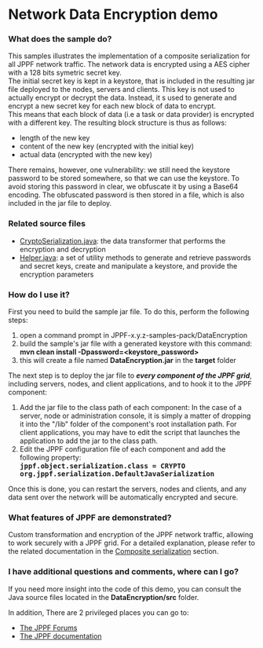 # Network Data Encryption demo

<h3>What does the sample do?</h3>
This samples illustrates the implementation of a composite serialization for all JPPF network traffic.
The network data is encrypted using a AES cipher with a 128 bits symetric secret key.<br/>
The initial secret key is kept in a keystore, that is included in the resulting jar file deployed to the nodes, servers and clients.
This key is not used to actually encrypt or decrypt the data. Instead, it s used to generate and encrypt a new secret key for each new block of data to encrypt.<br/>
This means that each block of data (i.e a task or data provider) is encrypted with a different key. The resulting block structure is thus as follows:
<ul class="samplesList">
  <li>length of the new key</li>
  <li>content of the new key (encrypted with the initial key)</li>
  <li>actual data (encrypted with the new key)</li>
</ul>

There remains, however, one vulnerability: we still need the keystore password to be stored somewhere, so that we can use the keystore.
To avoid storing this password in clear, we obfuscate it by using a Base64 encoding.
The obfuscated password is then stored in a file, which is also included in the jar file to deploy.

<h3>Related source files</h3>
<ul class="samplesList">
  <li><a href="target/tohtml/src/org/jppf/example/dataencryption/CryptoSerialization.java">CryptoSerialization.java</a>: the data transformer that performs the encryption and decryption</li>
  <li><a href="target/tohtml/src/org/jppf/example/dataencryption/helper/Helper.java">Helper.java</a>: a set of utility methods to generate and retrieve passwords and secret keys, create and manipulate a keystore, and provide the encryption parameters</li>
</ul>

<h3>How do I use it?</h3>
First you need to build the sample jar file. To do this, perform the following steps:
<ol class="samplesList">
  <li>open a command prompt in JPPF-x.y.z-samples-pack/DataEncryption</li>
  <li>build the sample's jar file with a generated keystore with this command: <b>mvn clean install -Dpassword=&lt;keystore_password&gt;</b></li>
  <li>this will create a file named <b>DataEncryption.jar</b> in the <b>target</b> folder</li>
</ol>
The next step is to deploy the jar file to <b><i>every component of the JPPF grid</i></b>, including servers, nodes, and client applications, and to hook it to the JPPF component:
<ol class="samplesList">
  <li>Add the jar file to the class path of each component: In the case of a server, node or administration console, it is simply a matter of dropping it into the "/lib" folder of the component's root installation path.
    For client applications, you may have to edit the script that launches the application to add the jar to the class path.</li>
  <li>Edit the JPPF configuration file of each component and add the following property:<br>
    <b><code style="font-size: 1em">jppf.object.serialization.class = CRYPTO org.jppf.serialization.DefaultJavaSerialization</code></b></li>
</ol>
Once this is done, you can restart the servers, nodes and clients, and any data sent over the network will be automatically encrypted and secure.

<h3>What features of JPPF are demonstrated?</h3>
Custom transformation and encryption of the JPPF network traffic, allowing to work securely with a JPPF grid.
For a detailed explanation, please refer to the related documentation in the
<a href="https://www.jppf.org/doc/6.3/index.php?title=Composite_serialization">Composite serialization</a> section.

<h3>I have additional questions and comments, where can I go?</h3>
<p>If you need more insight into the code of this demo, you can consult the Java source files located in the <b>DataEncryption/src</b> folder.
<p>In addition, There are 2 privileged places you can go to:
<ul class="samplesList">
  <li><a href="https://www.jppf.org/forums">The JPPF Forums</a></li>
  <li><a href="https://www.jppf.org/doc/6.2">The JPPF documentation</a></li>
</ul>

